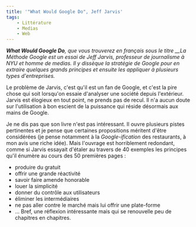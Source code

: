 ```yaml
---
title: '"What Would Google Do", Jeff Jarvis'
tags:
    - Littérature
    - Medias
    - Web
---
```


_**What Would Google Do**, que vous trouverez en français sous le titre \_\_La Méthode Google est un essai de Jeff Jarvis, professeur de journalisme à NYU et homme de medias. Il y dissèque la stratégie de Google pour en extraire quelques grands principes et ensuite les appliquer à plusieurs types d'entreprises._

<!-- more -->

Le problème de Jarvis, c'est qu'il est un fan de Google, et c'est la pire chose qui soit lorsqu'on essaie d'analyser une société depuis l'extérieur. Jarvis est élogieux en tout point, ne prends pas de recul. Il n'a aucun doute sur l'utilisation à bon escient de la puissance qui réside désormais aux mains de Google.

Je ne dis pas que son livre n'est pas intéressant. Il ouvre plusieurs pistes pertinentes et je pense que certaines propositions méritent d'être considérées (je pense notamment à la _Google-ification_ des restaurants, à mon avis une riche idée). Mais l'ouvrage est horriblement redondant, comme si Jarvis essayait d'étaler au travers de 40 exemples les principes qu'il énumère au cours des 50 premières pages :

- produire du gratuit
- offrir une grande réactivité
- savoir faire amende honorable
- louer la simplicité
- donner du contrôle aux utilisateurs
- éliminer les intermédiaires
- ne pas aller contre le marché mais lui offrir une plate-forme
- … Bref, une réflexion intéressante mais qui se renouvelle peu de chapitres en chapitres.
